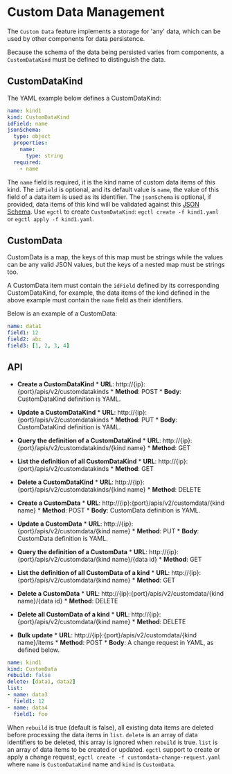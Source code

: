 # Custom Data Management

The `Custom Data` feature implements a storage for 'any' data, which can be used by other components for data persistence.

Because the schema of the data being persisted varies from components, a `CustomDataKind` must be defined to distinguish the data.

## CustomDataKind

The YAML example below defines a CustomDataKind:

```yaml
name: kind1
kind: CustomDataKind
idField: name
jsonSchema:
  type: object
  properties:
    name:
      type: string
  required:
    - name
```

The `name` field is required, it is the kind name of custom data items of this kind.
The `idField` is optional, and its default value is `name`, the value of this field of a data item is used as its identifier.
The `jsonSchema` is optional, if provided, data items of this kind will be validated against this [JSON Schema](http://json-schema.org/). Use `egctl` to create `CustomDataKind`: `egctl create -f kind1.yaml` or `egctl apply -f kind1.yaml`.

## CustomData

CustomData is a map, the keys of this map must be strings while the values can be any valid JSON values, but the keys of a nested map must be strings too.

A CustomData item must contain the `idField` defined by its corresponding CustomDataKind, for example, the data items of the kind defined in the above example must contain the `name` field as their identifiers.

Below is an example of a CustomData:

```yaml
name: data1
field1: 12
field2: abc
field3: [1, 2, 3, 4]
```

## API

* **Create a CustomDataKind**
        * **URL**: http://{ip}:{port}/apis/v2/customdatakinds
        * **Method**: POST
        * **Body**: CustomDataKind definition is YAML.

* **Update a CustomDataKind**
        * **URL**: http://{ip}:{port}/apis/v2/customdatakinds
        * **Method**: PUT
        * **Body**: CustomDataKind definition is YAML.

* **Query the definition of a CustomDataKind**
        * **URL**: http://{ip}:{port}/apis/v2/customdatakinds/{kind name}
        * **Method**: GET

* **List the definition of all CustomDataKind**
        * **URL**: http://{ip}:{port}/apis/v2/customdatakinds
        * **Method**: GET

* **Delete a CustomDataKind**
        * **URL**: http://{ip}:{port}/apis/v2/customdatakinds/{kind name}
        * **Method**: DELETE

* **Create a CustomData**
        * **URL**: http://{ip}:{port}/apis/v2/customdata/{kind name}
        * **Method**: POST
        * **Body**: CustomData definition is YAML.

* **Update a CustomData**
        * **URL**: http://{ip}:{port}/apis/v2/customdata/{kind name}
        * **Method**: PUT
        * **Body**: CustomData definition is YAML.

* **Query the definition of a CustomData**
        * **URL**: http://{ip}:{port}/apis/v2/customdata/{kind name}/{data id}
        * **Method**: GET

* **List the definition of all CustomData of a kind**
        * **URL**: http://{ip}:{port}/apis/v2/customdata/{kind name}
        * **Method**: GET

* **Delete a CustomData**
        * **URL**: http://{ip}:{port}/apis/v2/customdata/{kind name}/{data id}
        * **Method**: DELETE

* **Delete all CustomData of a kind**
        * **URL**: http://{ip}:{port}/apis/v2/customdata/{kind name}
        * **Method**: DELETE

* **Bulk update**
        * **URL**: http://{ip}:{port}/apis/v2/customdata/{kind name}/items
        * **Method**: POST
        * **Body**: A change request in YAML, as defined below.

```yaml
name: kind1
kind: CustomData
rebuild: false
delete: [data1, data2]
list:
- name: data3
  field1: 12
- name: data4
  field1: foo
```
When `rebuild` is true (default is false), all existing data items are deleted before processing the data items in `list`. `delete` is an array of data identifiers to be deleted, this array is ignored when `rebuild` is true. `list` is an array of data items to be created or updated. `egctl` support to create or apply a change request, `egctl create -f customdata-change-request.yaml` where `name` is `CustomDataKind` name and `kind` is `CustomData`.
